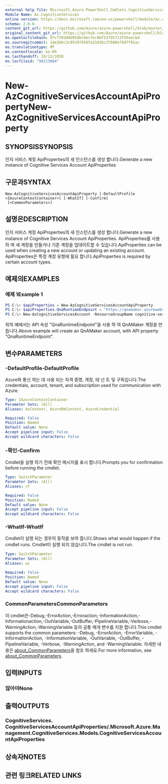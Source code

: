 ```yaml
---
external help file: Microsoft.Azure.PowerShell.Cmdlets.CognitiveServices.dll-Help.xml
Module Name: Az.CognitiveServices
online version: https://docs.microsoft.com/en-us/powershell/module/az.cognitiveservices/new-azcognitiveservicesaccountapiproperty
schema: 2.0.0
content_git_url: https://github.com/Azure/azure-powershell/blob/master/src/CognitiveServices/CognitiveServices/help/New-AzCognitiveServicesAccountApiProperty.md
original_content_git_url: https://github.com/Azure/azure-powershell/blob/master/src/CognitiveServices/CognitiveServices/help/New-AzCognitiveServicesAccountApiProperty.md
ms.openlocfilehash: 97cf393d0d95dbc9ecfec06f53795713f59aecbd
ms.sourcegitcommit: 1de2b6c3c99197958fa2101bc37680e7507f91ac
ms.translationtype: MT
ms.contentlocale: ko-KR
ms.lasthandoff: 10/13/2020
ms.locfileid: "94213684"
---
```

# <span data-ttu-id="26e7a-101">New-AzCognitiveServicesAccountApiProperty</span><span class="sxs-lookup"><span data-stu-id="26e7a-101">New-AzCognitiveServicesAccountApiProperty</span></span>

## <span data-ttu-id="26e7a-102">SYNOPSIS</span><span class="sxs-lookup"><span data-stu-id="26e7a-102">SYNOPSIS</span></span>
<span data-ttu-id="26e7a-103">인지 서비스 계정 ApiProperties의 새 인스턴스를 생성 합니다.</span><span class="sxs-lookup"><span data-stu-id="26e7a-103">Generate a new instance of Cognitive Services Account ApiProperties</span></span>

## <span data-ttu-id="26e7a-104">구문과</span><span class="sxs-lookup"><span data-stu-id="26e7a-104">SYNTAX</span></span>

```
New-AzCognitiveServicesAccountApiProperty [-DefaultProfile <IAzureContextContainer>] [-WhatIf] [-Confirm]
 [<CommonParameters>]
```

## <span data-ttu-id="26e7a-105">설명은</span><span class="sxs-lookup"><span data-stu-id="26e7a-105">DESCRIPTION</span></span>
<span data-ttu-id="26e7a-106">인지 서비스 계정 ApiProperties의 새 인스턴스를 생성 합니다.</span><span class="sxs-lookup"><span data-stu-id="26e7a-106">Generate a new instance of Cognitive Services Account ApiProperties.</span></span>
<span data-ttu-id="26e7a-107">ApiProperties를 사용 하 여 새 계정을 만들거나 기존 계정을 업데이트할 수 있습니다.</span><span class="sxs-lookup"><span data-stu-id="26e7a-107">ApiProperties can be used when creating a new account or updating an existing account.</span></span>
<span data-ttu-id="26e7a-108">ApiProperties은 특정 계정 유형에 필요 합니다.</span><span class="sxs-lookup"><span data-stu-id="26e7a-108">ApiProperties is required by certain account types.</span></span>

## <span data-ttu-id="26e7a-109">예제의</span><span class="sxs-lookup"><span data-stu-id="26e7a-109">EXAMPLES</span></span>

### <span data-ttu-id="26e7a-110">예제 1</span><span class="sxs-lookup"><span data-stu-id="26e7a-110">Example 1</span></span>
```powershell
PS C:\> $apiProperties = New-AzCognitiveServicesAccountApiProperty
PS C:\> $apiProperties.QnaRuntimeEndpoint = "https://qnamaker.azurewebsites.net"
PS C:\> New-AzCognitiveServicesAccount -ResourceGroupName cognitive-services-resource-group -name qnamaker -Type QnAMaker -SkuName S0 -Locatio WestUS -ApiProperty $apiProperties
```

<span data-ttu-id="26e7a-111">위의 예에서는 API 속성 "QnaRuntimeEndpoint"을 사용 하 여 QnAMaker 계정을 만듭니다.</span><span class="sxs-lookup"><span data-stu-id="26e7a-111">Above example will create an QnAMaker account, with API property "QnaRuntimeEndpoint".</span></span>


## <span data-ttu-id="26e7a-112">변수</span><span class="sxs-lookup"><span data-stu-id="26e7a-112">PARAMETERS</span></span>

### <span data-ttu-id="26e7a-113">-DefaultProfile</span><span class="sxs-lookup"><span data-stu-id="26e7a-113">-DefaultProfile</span></span>
<span data-ttu-id="26e7a-114">Azure와 통신 하는 데 사용 되는 자격 증명, 계정, 테 넌 트 및 구독입니다.</span><span class="sxs-lookup"><span data-stu-id="26e7a-114">The credentials, account, tenant, and subscription used for communication with Azure.</span></span>

```yaml
Type: IAzureContextContainer
Parameter Sets: (All)
Aliases: AzContext, AzureRmContext, AzureCredential

Required: False
Position: Named
Default value: None
Accept pipeline input: False
Accept wildcard characters: False
```

### <span data-ttu-id="26e7a-115">-확인</span><span class="sxs-lookup"><span data-stu-id="26e7a-115">-Confirm</span></span>
<span data-ttu-id="26e7a-116">Cmdlet을 실행 하기 전에 확인 메시지를 표시 합니다.</span><span class="sxs-lookup"><span data-stu-id="26e7a-116">Prompts you for confirmation before running the cmdlet.</span></span>

```yaml
Type: SwitchParameter
Parameter Sets: (All)
Aliases: cf

Required: False
Position: Named
Default value: None
Accept pipeline input: False
Accept wildcard characters: False
```

### <span data-ttu-id="26e7a-117">-WhatIf</span><span class="sxs-lookup"><span data-stu-id="26e7a-117">-WhatIf</span></span>
<span data-ttu-id="26e7a-118">Cmdlet이 실행 되는 경우의 동작을 보여 줍니다.</span><span class="sxs-lookup"><span data-stu-id="26e7a-118">Shows what would happen if the cmdlet runs.</span></span>
<span data-ttu-id="26e7a-119">Cmdlet이 실행 되지 않습니다.</span><span class="sxs-lookup"><span data-stu-id="26e7a-119">The cmdlet is not run.</span></span>

```yaml
Type: SwitchParameter
Parameter Sets: (All)
Aliases: wi

Required: False
Position: Named
Default value: None
Accept pipeline input: False
Accept wildcard characters: False
```

### <span data-ttu-id="26e7a-120">CommonParameters</span><span class="sxs-lookup"><span data-stu-id="26e7a-120">CommonParameters</span></span>
<span data-ttu-id="26e7a-121">이 cmdlet은-Debug,-ErrorAction,-Erroraction,-InformationAction,-Informationaction,-OutVariable,-OutBuffer,-PipelineVariable,-Verbose,-WarningAction,-WarningVariable 등의 공통 매개 변수를 지원 합니다.</span><span class="sxs-lookup"><span data-stu-id="26e7a-121">This cmdlet supports the common parameters: -Debug, -ErrorAction, -ErrorVariable, -InformationAction, -InformationVariable, -OutVariable, -OutBuffer, -PipelineVariable, -Verbose, -WarningAction, and -WarningVariable.</span></span> <span data-ttu-id="26e7a-122">자세한 내용은 [about_CommonParameters](http://go.microsoft.com/fwlink/?LinkID=113216)을 참조 하세요.</span><span class="sxs-lookup"><span data-stu-id="26e7a-122">For more information, see [about_CommonParameters](http://go.microsoft.com/fwlink/?LinkID=113216).</span></span>

## <span data-ttu-id="26e7a-123">입력</span><span class="sxs-lookup"><span data-stu-id="26e7a-123">INPUTS</span></span>

### <span data-ttu-id="26e7a-124">않아야</span><span class="sxs-lookup"><span data-stu-id="26e7a-124">None</span></span>

## <span data-ttu-id="26e7a-125">출력</span><span class="sxs-lookup"><span data-stu-id="26e7a-125">OUTPUTS</span></span>

### <span data-ttu-id="26e7a-126">CognitiveServices. CognitiveServicesAccountApiProperties/.</span><span class="sxs-lookup"><span data-stu-id="26e7a-126">Microsoft.Azure.Management.CognitiveServices.Models.CognitiveServicesAccountApiProperties</span></span>

## <span data-ttu-id="26e7a-127">상속자</span><span class="sxs-lookup"><span data-stu-id="26e7a-127">NOTES</span></span>

## <span data-ttu-id="26e7a-128">관련 링크</span><span class="sxs-lookup"><span data-stu-id="26e7a-128">RELATED LINKS</span></span>
